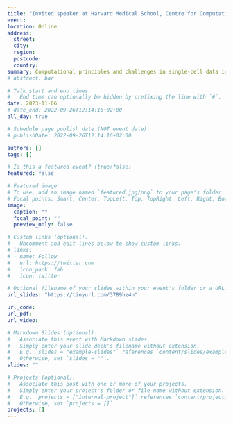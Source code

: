 ```yaml
---
title: "Invited speaker at Harvard Medical School, Centre for Computational Biology Seminar Series"
event: 
location: Online
address:
  street:
  city:
  region:
  postcode:
  country:
summary: Computational principles and challenges in single-cell data integration
# abstract: bar

# Talk start and end times.
#   End time can optionally be hidden by prefixing the line with `#`.
date: 2023-11-06
# date_end: 2022-09-26T12:14:16+02:00
all_day: true

# Schedule page publish date (NOT event date).
# publishDate: 2022-09-26T12:14:16+02:00

authors: []
tags: []

# Is this a featured event? (true/false)
featured: false

# Featured image
# To use, add an image named `featured.jpg/png` to your page's folder. 
# Focal points: Smart, Center, TopLeft, Top, TopRight, Left, Right, BottomLeft, Bottom, BottomRight.
image:
  caption: ""
  focal_point: ""
  preview_only: false

# Custom links (optional).
#   Uncomment and edit lines below to show custom links.
# links:
# - name: Follow
#   url: https://twitter.com
#   icon_pack: fab
#   icon: twitter

# Optional filename of your slides within your event's folder or a URL.
url_slides: "https://tinyurl.com/3789hz4n"

url_code:
url_pdf:
url_video:

# Markdown Slides (optional).
#   Associate this event with Markdown slides.
#   Simply enter your slide deck's filename without extension.
#   E.g. `slides = "example-slides"` references `content/slides/example-slides.md`.
#   Otherwise, set `slides = ""`.
slides: ""

# Projects (optional).
#   Associate this post with one or more of your projects.
#   Simply enter your project's folder or file name without extension.
#   E.g. `projects = ["internal-project"]` references `content/project/deep-learning/index.md`.
#   Otherwise, set `projects = []`.
projects: []
---
```

